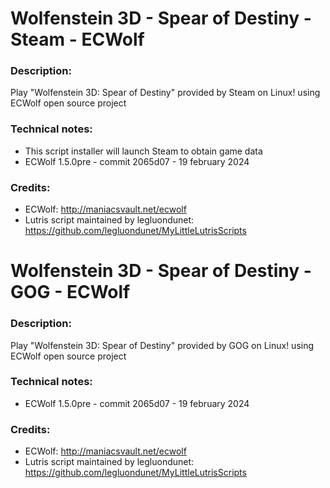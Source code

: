 # Wolfenstein 3D - Spear of Destiny - Steam - ECWolf
### Description:
Play "Wolfenstein 3D: Spear of Destiny" provided by Steam on Linux! using ECWolf open source project
### Technical notes:
- This script installer will launch Steam to obtain game data
- ECWolf 1.5.0pre - commit 2065d07 - 19 february 2024
### Credits:
- ECWolf: http://maniacsvault.net/ecwolf
- Lutris script maintained by legluondunet: https://github.com/legluondunet/MyLittleLutrisScripts


# Wolfenstein 3D - Spear of Destiny - GOG - ECWolf
### Description:
Play "Wolfenstein 3D: Spear of Destiny" provided by GOG on Linux! using ECWolf open source project
### Technical notes:
- ECWolf 1.5.0pre - commit 2065d07 - 19 february 2024
### Credits:
- ECWolf: http://maniacsvault.net/ecwolf
- Lutris script maintained by legluondunet: https://github.com/legluondunet/MyLittleLutrisScripts
